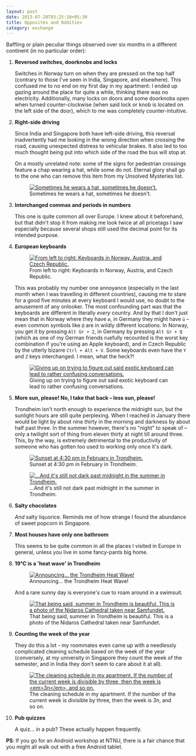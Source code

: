 ```yaml
---
layout: post
date: 2013-07-20T03:25:10+05:30
title: Opposites and Oddities
category: exchange
---
```


Baffling or plain peculiar things observed over six months in a different continent (in no particular order):

1. **Reversed switches, doorknobs and locks**

	Switches in Norway turn on when they are pressed on the top half (contrary to those I've seen in India, Singapore, and elsewhere). This confused me to no end on my first day in my apartment: I ended up gazing around the place for quite a while, thinking there was no electricity. Additionally, many locks on doors and some doorknobs open when turned counter-clockwise (when said lock or knob is located on the left side of the door), which to me was completely counter-intuitive.

1. **Right-side driving**

	Since India and Singapore both have left-side driving, this reversal inadvertently had me looking in the wrong direction when crossing the road, causing unexpected distress to vehicular brakes. It also led to too much thought being put into which side of the road the bus will stop at.

	On a mostly unrelated note: some of the signs for pedestrian crossings feature a chap wearing a hat, while some do not. Eternal glory shall go to the one who can remove this item from my Unsolved Mysteries list.

	<figure>
		<a rel="lightbox" href="https://lh3.googleusercontent.com/-p6InemQm0YQ/Ueqb52qZsKI/AAAAAAAAAs0/XFhmQK0VqtI/s1600/zebra_crossing_hat_guy.jpg">
			<img src="https://lh3.googleusercontent.com/-p6InemQm0YQ/Ueqb52qZsKI/AAAAAAAAAs0/XFhmQK0VqtI/s1600/zebra_crossing_hat_guy.jpg" alt="Sometimes he wears a hat, sometimes he doesn't.">
		</a>
		<figcaption>Sometimes he wears a hat, sometimes he doesn't.</figcaption>
	</figure>

1. **Interchanged commas and periods in numbers**

	This one is quite common all over Europe. I knew about it beforehand, but that didn't stop it from making me look twice at all pricetags I saw especially because several shops still used the decimal point for its intended purpose.

1. **European keyboards**

	<figure>
		<a rel="lightbox" href="https://lh4.googleusercontent.com/-qWN7KedazZk/UeqbvxsWIDI/AAAAAAAAAsE/Xt3kEzPF1-A/s1600/keyboard_norwegian_german_czech.jpg">
			<img src="https://lh4.googleusercontent.com/-qWN7KedazZk/UeqbvxsWIDI/AAAAAAAAAsE/Xt3kEzPF1-A/s1600/keyboard_norwegian_german_czech.jpg" alt="From left to right: Keyboards in Norway, Austria, and Czech Republic.">
		</a>
		<figcaption>From left to right: Keyboards in Norway, Austria, and Czech Republic.</figcaption>
	</figure>

	This was probably my number one annoyance (especially in the last month when I was travelling in different countries), causing me to stare for a good five minutes at every keyboard I would use, no doubt to the amusement of any onlooker. The most confounding part was that the keyboards are different in literally *every* country. And by that I don't just mean that in Norway where they have `ø`, in Germany they might have `ü` – even common symbols like `@` are in wildly different locations. In Norway, you get it by pressing `Alt Gr + 2`, in Germany by pressing `Alt Gr + Q` (which as one of my German friends ruefully recounted is the worst key combination if you're using an Apple keyboard), and in Czech Republic by the utterly bizarre `Ctrl + Alt + V`. Some keyboards even have the `Y` and `Z` keys interchanged. I mean, what the heck?!

	<figure>
		<a rel="lightbox" href="https://lh4.googleusercontent.com/-bvyl8hPIDQ0/Ueqg1DGZo5I/AAAAAAAAAtI/5zGQILr16HY/s1600/european_keyboard_conversation.png">
			<img src="https://lh4.googleusercontent.com/-bvyl8hPIDQ0/Ueqg1DGZo5I/AAAAAAAAAtI/5zGQILr16HY/s1600/european_keyboard_conversation.png" alt="Giving up on trying to figure out said exotic keyboard can lead to rather confusing conversations.">
		</a>
		<figcaption>Giving up on trying to figure out said exotic keyboard can lead to rather confusing conversations.</figcaption>
	</figure>

1. **More sun, please! No, I take that back – less sun, please!**

	Trondheim isn't north enough to experience the midnight sun, but the sunlight hours are still quite perplexing. When I reached in January there would be light by about nine thirty in the morning and darkness by about half past three. In the summer however, there's no "night" to speak of – only a twilight sort of thing from eleven thirty at night till around three. This, by the way, is extremely detrimental to the productivity of someone who has gotten too used to working only once it's dark.

	<figure>
		<a rel="lightbox" href="https://lh3.googleusercontent.com/-QtKWDQDDnB8/Ueqb4fU_NpI/AAAAAAAAAss/6Y8qZ_I0hmU/s1600/trondheim_winter_sunset.jpg">
			<img src="https://lh3.googleusercontent.com/-QtKWDQDDnB8/Ueqb4fU_NpI/AAAAAAAAAss/6Y8qZ_I0hmU/s1600/trondheim_winter_sunset.jpg" alt="Sunset at 4:30 pm in February in Trondheim.">
		</a>
		<figcaption>Sunset at 4:30 pm in February in Trondheim.</figcaption>
	</figure>

	<figure>
		<a rel="lightbox" href="https://lh3.googleusercontent.com/-a1P0OdAYvDo/Ueqb2UR7cdI/AAAAAAAAAsk/tDCcd2l0xI0/s1600/trondheim_summer_light_midnight.jpg">
			<img src="https://lh3.googleusercontent.com/-a1P0OdAYvDo/Ueqb2UR7cdI/AAAAAAAAAsk/tDCcd2l0xI0/s1600/trondheim_summer_light_midnight.jpg" alt="...And it's still not dark past midnight in the summer in Trondheim.">
		</a>
		<figcaption>...And it's still not dark past midnight in the summer in Trondheim.</figcaption>
	</figure>

1. **Salty chocolates**

	*And* salty liquorice. Reminds me of how strange I found the abundance of sweet popcorn in Singapore.

1. **Most houses have only one bathroom**

	This seems to be quite common in all the places I visited in Europe in general, unless you live in some fancy-pants big home.

1. **19°C is a 'heat wave' in Trondheim**

	<figure>
		<a rel="lightbox" href="https://lh4.googleusercontent.com/-gaJTW9lkUEE/Ueqbxoo33KI/AAAAAAAAAsM/MQ-ki-4vIPQ/s1600/trondheim_heat_wave.jpg">
			<img src="https://lh4.googleusercontent.com/-gaJTW9lkUEE/Ueqbxoo33KI/AAAAAAAAAsM/MQ-ki-4vIPQ/s1600/trondheim_heat_wave.jpg" alt="Announcing... the Trondheim Heat Wave!">
		</a>
		<figcaption>Announcing... the Trondheim Heat Wave!</figcaption>
	</figure>

	And a rare sunny day is everyone's cue to roam around in a swimsuit.

	<figure>
		<a rel="lightbox" href="https://lh5.googleusercontent.com/-Dm8okGyVpFc/Ueqb0ucc1zI/AAAAAAAAAsc/CqffpTEGICY/s1600/trondheim_nidaros_summer.jpg">
			<img src="https://lh5.googleusercontent.com/-Dm8okGyVpFc/Ueqb0ucc1zI/AAAAAAAAAsc/CqffpTEGICY/s1600/trondheim_nidaros_summer.jpg" alt="That being said, summer in Trondheim is beautiful. This is a photo of the Nidaros Cathedral taken near Samfundet.">
		</a>
		<figcaption>That being said, summer in Trondheim is beautiful. This is a photo of the Nidaros Cathedral taken near Samfundet.</figcaption>
	</figure>

1. **Counting the week of the year**

	They do this a lot - my roommates even came up with a needlessly complicated cleaning schedule based on the week of the year (conversely, at my university in Singapore they count the week of the semester, and in India they don't seem to care about it at all).

	<figure>
		<a rel="lightbox" href="https://lh6.googleusercontent.com/-fr-y89Ca_OY/UeqbywEgg7I/AAAAAAAAAsU/ReoSZOu-s2A/s1600/steinan_cleaning_schedule.jpg">
			<img src="https://lh6.googleusercontent.com/-fr-y89Ca_OY/UeqbywEgg7I/AAAAAAAAAsU/ReoSZOu-s2A/s1600/steinan_cleaning_schedule.jpg" alt="The cleaning schedule in my apartment. If the number of the current week is divisible by three, then the week is <em>3n</em>, and so on.">
		</a>
		<figcaption>The cleaning schedule in my apartment. If the number of the current week is divisible by three, then the week is <em>3n</em>, and so on.</figcaption>
	</figure>

1. **Pub quizzes**

	A quiz... in a pub? These actually happen frequently.

**PS**: If you go for an Android workshop at NTNU, there is a fair chance that you might all walk out with a free Android tablet.
